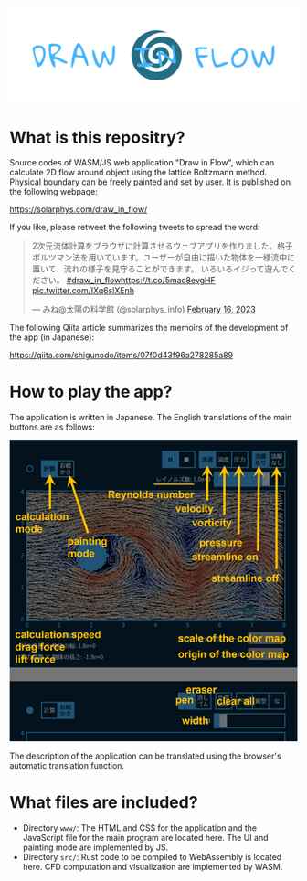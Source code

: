![Draw in Flow](./www/logo.png) 

# What is this repositry?
 Source codes of WASM/JS web application "Draw in Flow", which can calculate 2D flow around object using the lattice Boltzmann method. Physical boundary can be freely painted and set by user. It is published on the following webpage:

https://solarphys.com/draw_in_flow/

If you like, please retweet the following tweets to spread the word:

<blockquote class="twitter-tweet"><p lang="ja" dir="ltr">2次元流体計算をブラウザに計算させるウェブアプリを作りました。格子ボルツマン法を用いています。ユーザーが自由に描いた物体を一様流中に置いて、流れの様子を見守ることができます。 いろいろイジって遊んでください。 <a href="https://twitter.com/hashtag/draw_in_flow?src=hash&amp;ref_src=twsrc%5Etfw">#draw_in_flow</a><a href="https://t.co/5mac8evgHF">https://t.co/5mac8evgHF</a> <a href="https://t.co/IXq6slXEnh">pic.twitter.com/IXq6slXEnh</a></p>&mdash; みね@太陽の科学館 (@solarphys_info) <a href="https://twitter.com/solarphys_info/status/1626054485335482368?ref_src=twsrc%5Etfw">February 16, 2023</a></blockquote>

The following Qiita article summarizes the memoirs of the development of the app (in Japanese):

https://qiita.com/shigunodo/items/07f0d43f96a278285a89

# How to play the app?

The application is written in Japanese. The English translations of the main buttons are as follows:

![English translation of buttons](./translation.png) 

The description of the application can be translated using the browser's automatic translation function.

# What files are included?

+ Directory ``www/``: The HTML and CSS for the application and the JavaScript file for the main program are located here. The UI and painting mode are implemented by JS.
+ Directory ``src/``: Rust code to be compiled to WebAssembly is located here. CFD computation and visualization are implemented by WASM.